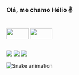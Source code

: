 ### Olá, me chamo Hélio ✌️


<div style="display: inline_block"><br>
  <img align="center" height="30" width="60" src="https://img.shields.io/badge/C%23-239120?style=for-the-badge&logo=c-sharp&logoColor=white">
  <img align="center" height="30" width="60" src="https://img.shields.io/badge/.NET-5C2D91?style=for-the-badge&logo=.net&logoColor=white">
</div>

  ##
 
<div> 
  <a href = "mailto:helio.inaciodasilvajunuior@gmail.com"><img src="https://img.shields.io/badge/-Gmail-%23333?style=for-the-badge&logo=gmail&logoColor=white" target="_blank"></a>
  <a href="https://www.linkedin.com/in/heliocomh/" target="_blank"><img src="https://img.shields.io/badge/-LinkedIn-%230077B5?style=for-the-badge&logo=linkedin&logoColor=white" target="_blank"></a> 
  <a href = "https://medium.com/@helio_24327"><img src= "https://img.shields.io/badge/Medium-%23333?style=for-the-badge&logo=medium&logoColor=white" target="_blank"></a>

![Snake animation](https://github.com/helioinacio/helioinacio/blob/output/github-contribution-grid-snake.svg)
  
</div>


